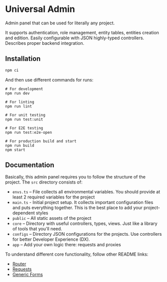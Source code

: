 # Universal Admin

Admin panel that can be used for literally any project. 

It supports authentication, role management, entity tables, entities creation and edition. Easily configurable with JSON highly-typed controllers. Describes proper backend integration.

## Installation

```bash
npm ci
```

And then use different commands for runs:
```dash
# For development
npm run dev

# For linting
npm run lint

# For unit testing
npm run test:unit

# For E2E testing
npm run test:e2e-open

# For production build and start
npm run build
npm start
```

## Documentation

Basically, this admin panel requires you to follow the structure of the project. 
The `src` directory consists of:
* `envs.ts` – File collects all environmental variables. You should provide at least 2 required variables for the project
* `main.ts` - Initial project setup. It collects important configuration files and puts everything together. This is the best place to add your project-dependent styles
* `public` – All static assets of the project
* `core` – Directory with useful controllers, types, views. Just like a library of tools that you'll need.
* `configs` – Directory JSON configurations for the projects. Use controllers for better Developer Experience (DX).
* `app` – Add your own logic there: requests and proxies

To understand different core functionality, follow other README links:
* [Router](./src/core/controllers/router/readme.md)
* [Requests](./src/core/utils/api/readme.md)
* [Generic Forms](./src/core/views/components/form/readme.md)
